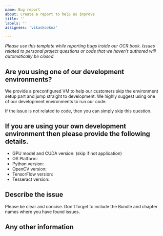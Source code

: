 ```yaml
---
name: Bug report
about: Create a report to help us improve
title: ''
labels: ''
assignees: 'vikaskookna'

---
```


_Please use this template while reporting bugs inside our OCR book. Issues related to personal project questions or code that we haven't authored will automatically be closed._

## Are you using one of our development environments? 

We provide a preconfigured VM to help our customers skip the environment setup part and jump straight to development. We highly suggest using one of our development environments to run our code. 

If the issue is not related to code, then you can simply skip this question. 

## If you are using your own development environment then please provide the following details.

* GPU model and CUDA version: (skip if not application) 
* OS Platform: 
* Python version: 
* OpenCV version: 
* TensorFlow version:
* Tesseract version:

## Describe the issue 

Please be clear and concise. Don't forget to include the Bundle and chapter names where you have found issues. 

## Any other information

